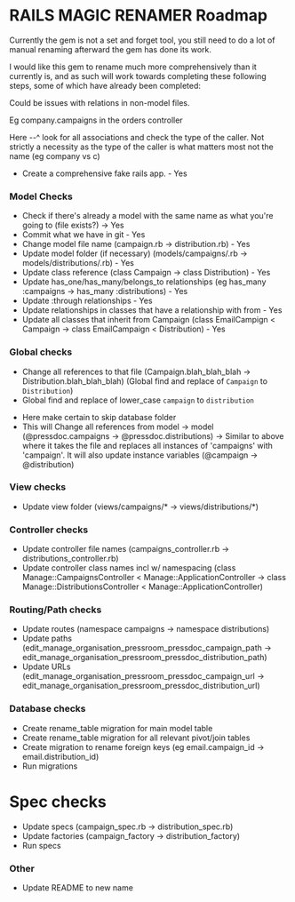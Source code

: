 # RAILS MAGIC RENAMER Roadmap

Currently the gem is not a set and forget tool, you still need to do a lot of manual renaming afterward the gem has done its work. 

I would like this gem to rename much more comprehensively than it currently is, and as such will work towards completing these following steps, some of which have already been completed:

Could be issues with relations in non-model files.

Eg company.campaigns in the orders controller

Here --^ look for all associations and check the type of the caller. Not strictly a necessity as the type of the caller is what matters most not the name (eg company vs c)

* Create a comprehensive fake rails app. - Yes

### Model Checks
* Check if there's already a model with the same name as what you're going to (file exists?) -> Yes
* Commit what we have in git - Yes
* Change model file name (campaign.rb -> distribution.rb) - Yes
* Update model folder (if necessary) (models/campaigns/.rb -> models/distributions/.rb) - Yes
* Update class reference (class Campaign -> class Distribution) - Yes
* Update has_one/has_many/belongs_to relationships (eg has_many :campaigns -> has_many :distributions) - Yes
* Update :through relationships - Yes
* Update relationships in classes that have a relationship with from - Yes
* Update all classes that inherit from Campaign (class EmailCampign < Campaign -> class EmailCampaign < Distribution) - Yes

### Global checks
* Change all references to that file (Campaign.blah_blah_blah -> Distribution.blah_blah_blah) (Global find and replace of `Campaign` to `Distribution`)
* Global find and replace of lower_case `campaign` to `distribution`
- Here make certain to skip database folder
- This will Change all references from model -> model (@pressdoc.campaigns -> @pressdoc.distributions) -> Similar to above where it takes the file and replaces all instances of 'campaigns' with 'campaign'. It will also update instance variables (@campaign -> @distribution)


### View checks
* Update view folder (views/campaigns/* -> views/distributions/*)

### Controller checks
* Update controller file names (campaigns_controller.rb -> distributions_controller.rb)
* Update controller class names incl w/ namespacing (class Manage::CampaignsController < Manage::ApplicationController -> class Manage::DistributionsController < Manage::ApplicationController)

### Routing/Path checks
* Update routes (namespace campaigns -> namespace distributions)
* Update paths (edit_manage_organisation_pressroom_pressdoc_campaign_path -> edit_manage_organisation_pressroom_pressdoc_distribution_path)
* Update URLs (edit_manage_organisation_pressroom_pressdoc_campaign_url -> edit_manage_organisation_pressroom_pressdoc_distribution_url)

### Database checks
* Create rename_table migration for main model table
* Create rename_table migration for all relevant pivot/join tables
* Create migration to rename foreign keys (eg email.campaign_id -> email.distribution_id)
* Run migrations

# Spec checks
* Update specs (campaign_spec.rb -> distribution_spec.rb)
* Update factories (campaign_factory -> distribution_factory)
* Run specs

### Other
* Update README to new name
